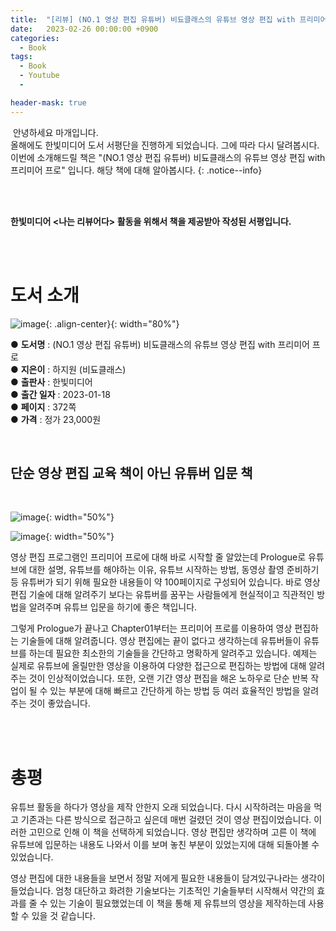 ```yaml
---
title:  "[리뷰] (NO.1 영상 편집 유튜버) 비됴클래스의 유튜브 영상 편집 with 프리미어 프로"
date:   2023-02-26 00:00:00 +0900
categories:
  - Book
tags:
  - Book
  - Youtube
  - 

header-mask: true
---
```


&nbsp;안녕하세요 마개입니다.  
올해에도 한빛미디어 도서 서평단을 진행하게 되었습니다. 그에 따라 다시 달려봅시다. 이번에 소개해드릴 책은 "(NO.1 영상 편집 유튜버) 비됴클래스의 유튜브 영상 편집 with 프리미어 프로" 입니다. 해당 책에 대해 알아봅시다.
{: .notice--info}

<br><br>

**한빛미디어 \<나는 리뷰어다\> 활동을 위해서 책을 제공받아 작성된 서평입니다.**

<br><br>

# 도서 소개

![image](https://user-images.githubusercontent.com/78892113/223384019-0b012b56-d724-4b9a-bbae-080a51193c4f.png){: .align-center}{: width="80%"}

● **도서명** : (NO.1 영상 편집 유튜버) 비됴클래스의 유튜브 영상 편집 with 프리미어 프로  
● **지은이** : 하지원 (비됴클래스)    
● **출판사** : 한빛미디어  
● **출간 일자** : 2023-01-18  
● **페이지** : 372쪽  
● **가격** : 정가 23,000원  

<br>

## 단순 영상 편집 교육 책이 아닌 유튜버 입문 책

<br>

![image](https://user-images.githubusercontent.com/78892113/223384467-317c0f51-66e3-497e-a648-7c8c8398566c.png){: width="50%"}

![image](https://user-images.githubusercontent.com/78892113/223384699-325e485e-7e22-4c79-a581-819f4f1a6d50.png){: width="50%"}

영상 편집 프로그램인 프리미어 프로에 대해 바로 시작할 줄 알았는데 Prologue로 유튜브에 대한 설명, 유튜브를 해야하는 이유, 유튜브 시작하는 방법, 동영상 촬영 준비하기 등 유튜버가 되기 위해 필요한 내용들이 약 100페이지로 구성되어 있습니다. 바로 영상 편집 기술에 대해 알려주기 보다는 유튜버를 꿈꾸는 사람들에게 현실적이고 직관적인 방법을 알려주며 유튜브 입문을 하기에 좋은 책입니다.  

그렇게 Prologue가 끝나고 Chapter01부터는 프리미어 프로를 이용하여 영상 편집하는 기술들에 대해 알려줍니다. 영상 편집에는 끝이 없다고 생각하는데 유튜버들이 유튜브를 하는데 필요한 최소한의 기술들을 간단하고 명확하게 알려주고 있습니다. 예제는 실제로 유튜브에 올릴만한 영상을 이용하여 다양한 접근으로 편집하는 방법에 대해 알려주는 것이 인상적이었습니다. 또한, 오랜 기간 영상 편집을 해온 노하우로 단순 반복 작업이 될 수 있는 부분에 대해 빠르고 간단하게 하는 방법 등 여러 효율적인 방법을 알려주는 것이 좋았습니다.

<br><br>

# 총평

유튜브 활동을 하다가 영상을 제작 안한지 오래 되었습니다. 다시 시작하려는 마음을 먹고 기존과는 다른 방식으로 접근하고 싶은데 매번 걸렸던 것이 영상 편집이었습니다. 이러한 고민으로 인해 이 책을 선택하게 되었습니다. 영상 편집만 생각하며 고른 이 책에 유튜브에 입문하는 내용도 나와서 이를 보며 놓친 부분이 있었는지에 대해 되돌아볼 수 있었습니다.  

영상 편집에 대한 내용들을 보면서 정말 저에게 필요한 내용들이 담겨있구나라는 생각이 들었습니다. 엄청 대단하고 화려한 기술보다는 기초적인 기술들부터 시작해서 약간의 효과를 줄 수 있는 기술이 필요했었는데 이 책을 통해 제 유튜브의 영상을 제작하는데 사용할 수 있을 것 같습니다.